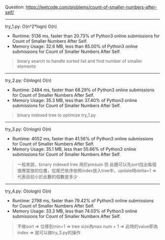 Question: https://leetcode.com/problems/count-of-smaller-numbers-after-self/

---

try_1.py: O(n^2*logn) O(n)

* Runtime: 5136 ms, faster than 20.73% of Python3 online submissions for Count of Smaller Numbers After Self.
* Memory Usage: 32.6 MB, less than 85.00% of Python3 online submissions for Count of Smaller Numbers After Self.

> binary search to handle sorted list and find number of smaller elements

---

try_2.py: O(nlogn) O(n)

* Runtime: 2484 ms, faster than 68.29% of Python3 online submissions for Count of Smaller Numbers After Self.
* Memory Usage: 35.3 MB, less than 37.40% of Python3 online submissions for Count of Smaller Numbers After Self.

> binary indexed tree to optimize try_1.py

---

try_3.py: O(nlogn) O(n)

* Runtime: 4052 ms, faster than 41.56% of Python3 online submissions for Count of Smaller Numbers After Self.
* Memory Usage: 35.1 MB, less than 55.66% of Python3 online submissions for Count of Smaller Numbers After Self.

> 一般來說，binary indexed tree 用於presum
> 但 此題可以先sort找出每個值應當放的位置，從尾巴依序依照index放入tree中，update時delta=1 => 代表目前小於此數的個數是多少

---

try_4.py: O(ologn) O(n)

* Runtime: 2798 ms, faster than 79.42% of Python3 online submissions for Count of Smaller Numbers After Self.
* Memory Usage: 33.3 MB, less than 74.03% of Python3 online submissions for Count of Smaller Numbers After Self.

> 不做sort => 位移到min=1 => tree size為max num + 1 => 此時的value即為index => 就可以做try_3.py的操作